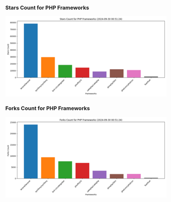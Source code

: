 ### Stars Count for PHP Frameworks

![Stars Chart](./archive/charts/20240930005124_stars_count.png)

### Forks Count for PHP Frameworks

![Forks Chart](./archive/charts/20240930005124_forks_count.png)

